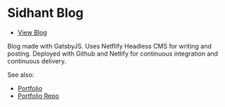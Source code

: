 # Sidhant Blog

- [View Blog](https://blog.sidhantkmathur.com/)

Blog made with GatsbyJS. Uses Netflify Headless CMS for writing and posting. Deployed with Github and Netlify for continuous integration and continuous delivery.

See also:

- [Portfolio](https://www.sidhantkmathur.com/)
- [Portfolio Repo](https://github.com/sidhantmathur/portfolio)
